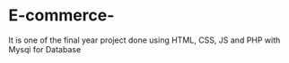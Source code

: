 # E-commerce-
It is one of the final year project done using HTML, CSS, JS and PHP with Mysqi for Database
